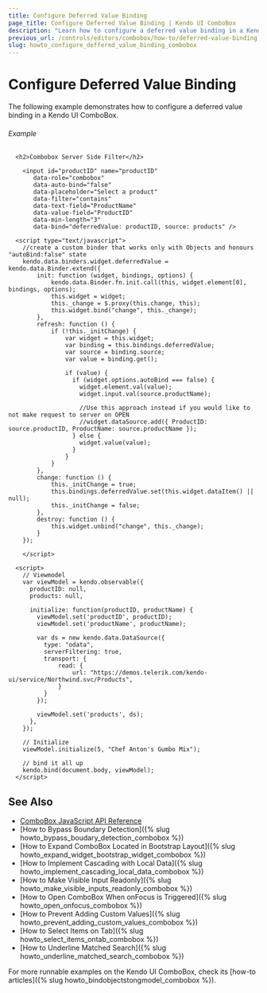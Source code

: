 ```yaml
---
title: Configure Deferred Value Binding
page_title: Configure Deferred Value Binding | Kendo UI ComboBox
description: "Learn how to configure a deferred value binding in a Kendo UI ComboBox."
previous_url: /controls/editors/combobox/how-to/deferred-value-binding
slug: howto_configure_deffered_value_binding_combobox
---
```


# Configure Deferred Value Binding

The following example demonstrates how to configure a deferred value binding in a Kendo UI ComboBox.

###### Example

```dojo
  <h2>Combobox Server Side Filter</h2>

	<input id="productID" name="productID"
       data-role="combobox"
       data-auto-bind="false"
       data-placeholder="Select a product"
       data-filter="contains"
       data-text-field="ProductName"
       data-value-field="ProductID"
       data-min-length="3"
       data-bind="deferredValue: productID, source: products" />

  <script type="text/javascript">
    //create a custom binder that works only with Objects and honours "autoBind:false" state
    kendo.data.binders.widget.deferredValue = kendo.data.Binder.extend({
        init: function (widget, bindings, options) {
            kendo.data.Binder.fn.init.call(this, widget.element[0], bindings, options);
            this.widget = widget;
            this._change = $.proxy(this.change, this);
            this.widget.bind("change", this._change);
        },
        refresh: function () {
            if (!this._initChange) {
                var widget = this.widget;
                var binding = this.bindings.deferredValue;
                var source = binding.source;
                var value = binding.get();

                if (value) {
                  if (widget.options.autoBind === false) {
                    widget.element.val(value);
                    widget.input.val(source.productName);

                    //Use this approach instead if you would like to not make request to server on OPEN
                    //widget.dataSource.add({ ProductID: source.productID, ProductName: source.productName });
                  } else {
                  	widget.value(value);
                  }
                }
            }
        },
        change: function () {
            this._initChange = true;
            this.bindings.deferredValue.set(this.widget.dataItem() || null);
            this._initChange = false;
        },
        destroy: function () {
            this.widget.unbind("change", this._change);
        }
    });

	</script>

  <script>
    // Viewmodel
    var viewModel = kendo.observable({
      productID: null,
      products: null,

      initialize: function(productID, productName) {
        viewModel.set('productID', productID);
        viewModel.set('productName', productName);

        var ds = new kendo.data.DataSource({
          type: "odata",
          serverFiltering: true,
          transport: {
              read: {
                  url: "https://demos.telerik.com/kendo-ui/service/Northwind.svc/Products",
              }
          }
        });

        viewModel.set('products', ds);
      },
    });

    // Initialize
    viewModel.initialize(5, "Chef Anton's Gumbo Mix");

    // bind it all up
    kendo.bind(document.body, viewModel);
  </script>
```

## See Also

* [ComboBox JavaScript API Reference](/api/javascript/ui/combobox)
* [How to Bypass Boundary Detection]({% slug howto_bypass_boudary_detection_combobox %})
* [How to Expand ComboBox Located in Bootstrap Layout]({% slug howto_expand_widget_bootstrap_widget_combobox %})
* [How to Implement Cascading with Local Data]({% slug howto_implement_cascading_local_data_combobox %})
* [How to Make Visible Input Readonly]({% slug howto_make_visible_inputs_readonly_combobox %})
* [How to Open ComboBox When onFocus is Triggered]({% slug howto_open_onfocus_combobox %})
* [How to Prevent Adding Custom Values]({% slug howto_prevent_adding_custom_values_combobox %})
* [How to Select Items on Tab]({% slug howto_select_items_ontab_combobox %})
* [How to Underline Matched Search]({% slug howto_underline_matched_search_combobox %})

For more runnable examples on the Kendo UI ComboBox, check its [how-to articles]({% slug howto_bindobjectstongmodel_combobox %}).
